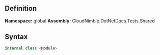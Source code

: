# <Module>

## Definition

**Namespace:** global
**Assembly:** CloudNimble.DotNetDocs.Tests.Shared

## Syntax

```csharp
internal class <Module>
```

